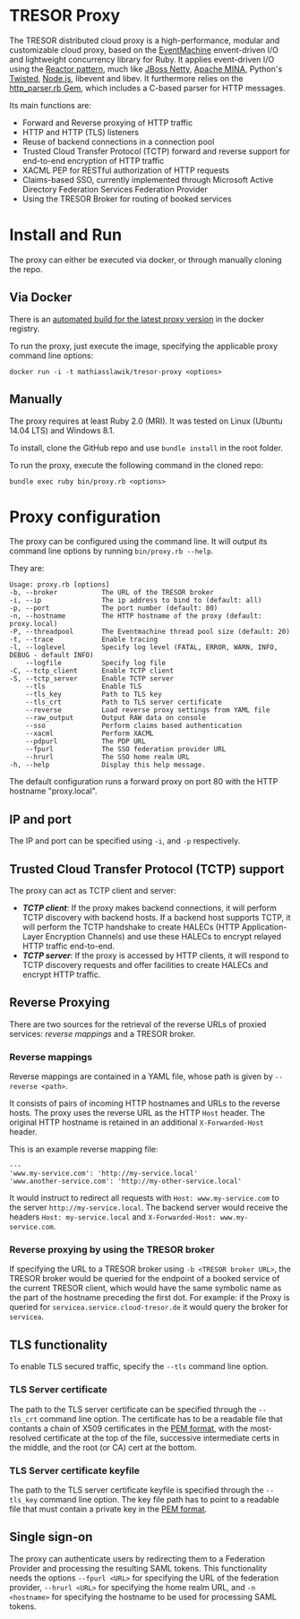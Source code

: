 # TRESOR Proxy

The TRESOR distributed cloud proxy is a high-performance, modular and customizable cloud proxy, based on the [EventMachine](http://www.rubydoc.info/github/eventmachine/eventmachine) envent-driven I/O and lightweight concurrency library for Ruby. It applies event-driven I/O using the [Reactor pattern](http://en.wikipedia.org/wiki/Reactor_pattern), much like [JBoss Netty](http://www.jboss.org/netty), [Apache MINA](http://mina.apache.org/), Python's [Twisted](http://twistedmatrix.com), [Node.js](http://nodejs.org), libevent and libev. It furthermore relies on the [http_parser.rb Gem](https://github.com/tmm1/http_parser.rb), which includes a C-based parser for HTTP messages.

Its main functions are:

* Forward and Reverse proxying of HTTP traffic
* HTTP and HTTP (TLS) listeners
* Reuse of backend connections in a connection pool
* Trusted Cloud Transfer Protocol (TCTP) forward and reverse support for end-to-end encryption of HTTP traffic
* XACML PEP for RESTful authorization of HTTP requests
* Claims-based SSO, currently implemented through Microsoft Active Directory Federation Services Federation Provider
* Using the TRESOR Broker for routing of booked services

# Install and Run

The proxy can either be executed via docker, or through manually cloning the repo.

## Via Docker

There is an [automated build for the latest proxy version](https://registry.hub.docker.com/u/mathiasslawik/tresor-proxy) in the docker registry.

To run the proxy, just execute the image, specifying the applicable proxy command line options:

    docker run -i -t mathiasslawik/tresor-proxy <options>

## Manually

The proxy requires at least Ruby 2.0 (MRI). It was tested on Linux (Ubuntu 14.04 LTS) and Windows 8.1.

To install, clone the GitHub repo and use `bundle install` in the root folder.

To run the proxy, execute the following command in the cloned repo:

    bundle exec ruby bin/proxy.rb <options>

# Proxy configuration

The proxy can be configured using the command line. It will output its command line options by running `bin/proxy.rb --help`.

They are:

    Usage: proxy.rb [options]
    -b, --broker           The URL of the TRESOR broker
    -i, --ip               The ip address to bind to (default: all)
    -p, --port             The port number (default: 80)
    -n, --hostname         The HTTP hostname of the proxy (default: proxy.local)
    -P, --threadpool       The Eventmachine thread pool size (default: 20)
    -t, --trace            Enable tracing
    -l, --loglevel         Specify log level (FATAL, ERROR, WARN, INFO, DEBUG - default INFO)
        --logfile          Specify log file
    -C, --tctp_client      Enable TCTP client
    -S, --tctp_server      Enable TCTP server
        --tls              Enable TLS
        --tls_key          Path to TLS key
        --tls_crt          Path to TLS server certificate
        --reverse          Load reverse proxy settings from YAML file
        --raw_output       Output RAW data on console
        --sso              Perform claims based authentication
        --xacml            Perform XACML
        --pdpurl           The PDP URL
        --fpurl            The SSO federation provider URL
        --hrurl            The SSO home realm URL
    -h, --help             Display this help message.

The default configuration runs a forward proxy on port 80 with the HTTP hostname "proxy.local".

## IP and port

The IP and port can be specified using `-i`, and `-p` respectively.

## Trusted Cloud Transfer Protocol (TCTP) support

The proxy can act as TCTP client and server:

* ***TCTP client***: If the proxy makes backend connections, it will perform TCTP discovery with backend hosts. If a backend host supports TCTP, it will perform the TCTP handshake to create HALECs (HTTP Application-Layer Encryption Channels) and use these HALECs to encrypt relayed HTTP traffic end-to-end.
* ***TCTP server***: If the proxy is accessed by HTTP clients, it will respond to TCTP discovery requests and offer facilities to create HALECs and encrypt HTTP traffic.

## Reverse Proxying

There are two sources for the retrieval of the reverse URLs of proxied services: _reverse mappings_ and a TRESOR broker.

### Reverse mappings

Reverse mappings are contained in a YAML file, whose path is given by `--reverse <path>`.

It consists of pairs of incoming HTTP hostnames and URLs to the reverse hosts. The proxy uses the reverse URL as the HTTP `Host` header. The original HTTP hostname is retained in an additional `X-Forwarded-Host` header.

This is an example reverse mapping file:

    ---
    'www.my-service.com': 'http://my-service.local'
    'www.another-service.com': 'http://my-other-service.local'

It would instruct to redirect all requests with `Host: www.my-service.com` to the server `http://my-service.local`. The backend server would receive the headers `Host: my-service.local` and `X-Forwarded-Host: www.my-service.com`.

### Reverse proxying by using the TRESOR broker

If specifying the URL to a TRESOR broker using `-b <TRESOR broker URL>`, the TRESOR broker would be queried for the endpoint of a booked service of the current TRESOR client, which would have the same symbolic name as the part of the hostname preceding the first dot. For example: if the Proxy is queried for `servicea.service.cloud-tresor.de` it would query the broker for `servicea`.

## TLS functionality

To enable TLS secured traffic, specify the `--tls` command line option.

### TLS Server certificate

The path to the TLS server certificate can be specified through the `--tls_crt` command line option. The certificate has to be a readable file that contants a chain of X509 certificates in the [PEM format](http://en.wikipedia.org/wiki/Privacy-enhanced_Electronic_Mail), with the most-resolved certificate at the top of the file, successive intermediate certs in the middle, and the root (or CA) cert at the bottom.

### TLS Server certificate keyfile

The path to the TLS server certificate keyfile is specified through the `--tls_key` command line option. The key file path has to point to a readable file that must contain a private key in the [PEM format](http://en.wikipedia.org/wiki/Privacy-enhanced_Electronic_Mail).

## Single sign-on

The proxy can authenticate users by redirecting them to a Federation Provider and processing the resulting SAML tokens. This functionality needs the options `--fpurl <URL>` for specifying the URL of the federation provider, `--hrurl <URL>` for specifying the home realm URL, and `-n <hostname>` for specifying the hostname to be used for processing SAML tokens.